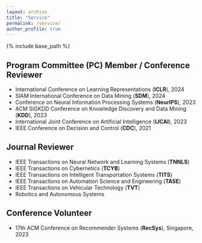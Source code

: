 ```yaml
---
layout: archive
title: "Service"
permalink: /service/
author_profile: true
---
```


{% include base_path %}

## Program Committee (PC) Member / Conference Reviewer
- International Conference on Learning Representations (**ICLR**), 2024
- SIAM International Conference on Data Mining (**SDM**), 2024
- Conference on Neural Information Processing Systems (**NeurIPS**), 2023
- ACM SIGKDD Conference on Knowledge Discovery and Data Mining (**KDD**), 2023
- International Joint Conference on Artificial Intelligence (**IJCAI**), 2023
- IEEE Conference on Decision and Control (**CDC**), 2021

## Journal Reviewer
- IEEE Transactions on Neural Network and Learning Systems (**TNNLS**)
- IEEE Transactions on Cybernetics (**TCYB**)
- IEEE Transactions on Intelligent Transportation Systems (**TITS**)
- IEEE Transactions on Automation Science and Engineering (**TASE**)
- IEEE Transactions on Vehicular Technology (**TVT**)
- Robotics and Autonomous Systems

## Conference Volunteer
- 17th ACM Conference on Recommender Systems (**RecSys**), Singapore, 2023
